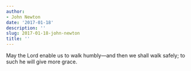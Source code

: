 ```yaml
---
author:
- John Newton
date: '2017-01-18'
description: ''
slug: 2017-01-18-john-newton
title: ''
---
```

May the Lord enable us to walk humbly—and then we shall walk safely; to such he will give more grace.



